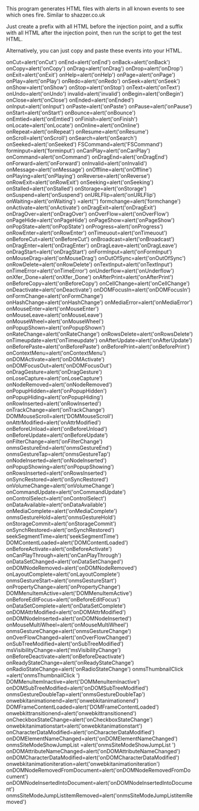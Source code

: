 This program generates HTML files with alerts in all known events to see which ones fire.  Similar to shazzer.co.uk

Just create a prefix with all HTML before the injection point, and a suffix with all HTML after the injection point, then run the script to get the test HTML.

Alternatively, you can just copy and paste these events into your HTML.

onCut=alert('onCut') onEnd=alert('onEnd') onBack=alert('onBack') onCopy=alert('onCopy') onDrag=alert('onDrag') onDrop=alert('onDrop') onExit=alert('onExit') onHelp=alert('onHelp') onPage=alert('onPage') onPlay=alert('onPlay') onRedo=alert('onRedo') onSeek=alert('onSeek') onShow=alert('onShow') onStop=alert('onStop') onText=alert('onText') onUndo=alert('onUndo') invalid=alert('invalid') onBegin=alert('onBegin') onClose=alert('onClose') onEnded=alert('onEnded') onInput=alert('onInput') onPaste=alert('onPaste') onPause=alert('onPause') onStart=alert('onStart') onBounce=alert('onBounce') onEmtied=alert('onEmtied') onFinish=alert('onFinish') onLocate=alert('onLocate') onOnline=alert('onOnline') onRepeat=alert('onRepeat') onResume=alert('onResume') onScroll=alert('onScroll') onSearch=alert('onSearch') onSeeked=alert('onSeeked') FSCommand=alert('FSCommand') forminput=alert('forminput') onCanPlay=alert('onCanPlay') onCommand=alert('onCommand') onDragEnd=alert('onDragEnd') onForward=alert('onForward') onInvalid=alert('onInvalid') onMessage=alert('onMessage') onOffline=alert('onOffline') onPlaying=alert('onPlaying') onReverse=alert('onReverse') onRowExit=alert('onRowExit') onSeeking=alert('onSeeking') onStalled=alert('onStalled') onStorage=alert('onStorage') onSuspend=alert('onSuspend') onURLFlip=alert('onURLFlip') onWaiting=alert('onWaiting') =alert('') formchange=alert('formchange') onActivate=alert('onActivate') onDragExit=alert('onDragExit') onDragOver=alert('onDragOver') onOverFlow=alert('onOverFlow') onPageHide=alert('onPageHide') onPageShow=alert('onPageShow') onPopState=alert('onPopState') onProgress=alert('onProgress') onRowEnter=alert('onRowEnter') onTimeuout=alert('onTimeuout') onBeforeCut=alert('onBeforeCut') onBroadcast=alert('onBroadcast') onDragEnter=alert('onDragEnter') onDragLeave=alert('onDragLeave') onDragStart=alert('onDragStart') onFormInput=alert('onFormInput') onMouseDrag=alert('onMouseDrag') onOutOfSync=alert('onOutOfSync') onRowDelete=alert('onRowDelete') onTextInput=alert('onTextInput') onTimeError=alert('onTimeError') onUnderflow=alert('onUnderflow') onXfer_Done=alert('onXfer_Done') onAfterPrint=alert('onAfterPrint') onBeforeCopy=alert('onBeforeCopy') onCellChange=alert('onCellChange') onDeactivate=alert('onDeactivate') onDOMFocusIn=alert('onDOMFocusIn') onFormChange=alert('onFormChange') onHashChange=alert('onHashChange') onMediaError=alert('onMediaError') onMouseEnter=alert('onMouseEnter') onMouseLeave=alert('onMouseLeave') onMouseWheel=alert('onMouseWheel') onPopupShown=alert('onPopupShown') onRateChange=alert('onRateChange') onRowsDelete=alert('onRowsDelete') onTimeupdate=alert('onTimeupdate') onAfterUpdate=alert('onAfterUpdate') onBeforePaste=alert('onBeforePaste') onBeforePrint=alert('onBeforePrint') onContextMenu=alert('onContextMenu') onDOMActivate=alert('onDOMActivate') onDOMFocusOut=alert('onDOMFocusOut') onDragGesture=alert('onDragGesture') onLoseCapture=alert('onLoseCapture') onNodeRemoved=alert('onNodeRemoved') onPopupHidden=alert('onPopupHidden') onPopupHiding=alert('onPopupHiding') onRowInserted=alert('onRowInserted') onTrackChange=alert('onTrackChange') DOMMouseScroll=alert('DOMMouseScroll') onAttrModified=alert('onAttrModified') onBeforeUnload=alert('onBeforeUnload') onBeforeUpdate=alert('onBeforeUpdate') onFilterChange=alert('onFilterChange') onmsGestureEnd=alert('onmsGestureEnd') onmsGestureTap=alert('onmsGestureTap') onNodeInserted=alert('onNodeInserted') onPopupShowing=alert('onPopupShowing') onRowsInserted=alert('onRowsInserted') onSyncRestored=alert('onSyncRestored') onVolumeChange=alert('onVolumeChange') onCommandUpdate=alert('onCommandUpdate') onControlSelect=alert('onControlSelect') onDataAvailable=alert('onDataAvailable') onMediaComplete=alert('onMediaComplete') onmsGestureHold=alert('onmsGestureHold') onStorageCommit=alert('onStorageCommit') onSynchRestored=alert('onSynchRestored') seekSegmentTime=alert('seekSegmentTime') DOMContentLoaded=alert('DOMContentLoaded') onBeforeActivate=alert('onBeforeActivate') onCanPlayThrough=alert('onCanPlayThrough') onDataSetChanged=alert('onDataSetChanged') onDOMNodeRemoved=alert('onDOMNodeRemoved') onLayoutComplete=alert('onLayoutComplete') onmsGestureStart=alert('onmsGestureStart') onPropertyChange=alert('onPropertyChange') DOMMenuItemActive=alert('DOMMenuItemActive') onBeforeEditFocus=alert('onBeforeEditFocus') onDataSetComplete=alert('onDataSetComplete') onDOMAttrModified=alert('onDOMAttrModified') onDOMNodeInserted=alert('onDOMNodeInserted') onMouseMultiWheel=alert('onMouseMultiWheel') onmsGestureChange=alert('onmsGestureChange') onOverFlowChanged=alert('onOverFlowChanged') onSubTreeModified=alert('onSubTreeModified') msVisibilityChange=alert('msVisibilityChange') onBeforeDeactivate=alert('onBeforeDeactivate') onReadyStateChange=alert('onReadyStateChange') onRadioStateChange=alert('onRadioStateChange') onmsThumbnailClick =alert('onmsThumbnailClick ') DOMMenuItemInactive=alert('DOMMenuItemInactive') onDOMSubTreeModified=alert('onDOMSubTreeModified') onmsGestureDoubleTap=alert('onmsGestureDoubleTap') onwebkitanimationend=alert('onwebkitanimationend') DOMFrameContentLoaded=alert('DOMFrameContentLoaded') onwebkittransitionend=alert('onwebkittransitionend') onCheckboxStateChange=alert('onCheckboxStateChange') onwebkitanimationstart=alert('onwebkitanimationstart') onCharacterDataModified=alert('onCharacterDataModified') onDOMElementNameChanged=alert('onDOMElementNameChanged') onmsSiteModeShowJumpList =alert('onmsSiteModeShowJumpList ') onDOMAttributeNameChanged=alert('onDOMAttributeNameChanged') onDOMCharacterDataModified=alert('onDOMCharacterDataModified') onwebkitanimationiteration=alert('onwebkitanimationiteration') onDOMNodeRemovedFromDocument=alert('onDOMNodeRemovedFromDocument') onDOMNodeInsertedIntoDocument=alert('onDOMNodeInsertedIntoDocument') onmsSiteModeJumpListitemRemoved=alert('onmsSiteModeJumpListitemRemoved')
